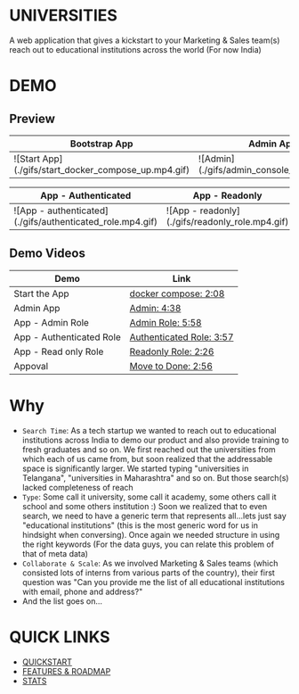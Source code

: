 # UNIVERSITIES 
A web application that gives a kickstart to your Marketing & Sales team(s) reach out to educational institutions across the world (For now India)

# DEMO

## Preview

| Bootstrap App                                             | Admin App                                      | App - Admin                                  |
| --------------------------------------------------------- | ---------------------------------------------- | -------------------------------------------- |
| !\[Start App\](./gifs/start\_docker\_compose\_up.mp4.gif) | !\[Admin\](./gifs/admin\_console\_app.mp4.gif) | !\[App - admin\](./gifs/admin\_role.mp4.gif) |   

| App - Authenticated                                          | App - Readonly                                     | App - Done                                               |
| ------------------------------------------------------------ | -------------------------------------------------- | -------------------------------------------------------- |
| !\[App - authenticated\](./gifs/authenticated\_role.mp4.gif) | !\[App - readonly\](./gifs/readonly\_role.mp4.gif) | !\[App - Done\](./gifs/approval\_move\_to\_done.mp4.gif) |


## Demo Videos

| Demo                     | Link                                                                                                        |
| ------------------------ | ----------------------------------------------------------------------------------------------------------- |
| Start the App            | [docker compose: 2:08](https://drive.google.com/file/d/1BWO0MftX-hT87CG2blkpIUh-QWWYzUSt/view?usp=sharing)      |
| Admin App                | [Admin: 4:38](https://drive.google.com/file/d/1xUy3yUXq5ylpUrS7kTkZgoU2Zj7c5Roq/view?usp=sharing)               |
| App - Admin Role         | [Admin Role: 5:58](https://drive.google.com/file/d/1JedoaLrVDMGD1LIv14ZGttlH4mi3WCay/view?usp=sharing)          |
| App - Authenticated Role | [Authenticated Role: 3:57](https://drive.google.com/file/d/1eHiHUtB41\_msvKtkTDOLfn21x4hg6aiR/view?usp=sharing) |
| App - Read only Role     | [Readonly Role: 2:26](https://drive.google.com/file/d/1Jra6jl8VUGGK5UR5gaovR-6wOjr\_wl6y/view?usp=sharing)      |
| Appoval                  | [Move to Done: 2:56](https://drive.google.com/file/d/1p19-6wHCt5Ks1zH2P3FcjUTljvQXK5Jf/view?usp=sharing)        |

# Why
- `Search Time`: As a tech startup we wanted to reach out to educational institutions across India to demo our product and also provide training to fresh graduates and so on. We first reached out the universities from which each of us came from, but soon realized that the addressable space is significantly larger. We started typing "universities in Telangana", "universities in Maharashtra" and so on. But those search(s) lacked completeness of reach
- `Type`: Some call it university, some call it academy, some others call it school and some others institution :) Soon we realized that to even search, we need to have a generic term that represents all...lets just say "educational institutions" (this is the most generic word for us in hindsight when conversing). Once again we needed structure in using the right keywords (For the data guys, you can relate this problem of that of meta data)
- `Collaborate & Scale`: As we involved Marketing & Sales teams (which consisted lots of interns from various parts of the country), their first question was "Can you provide me the list of all educational institutions with email, phone and address?"
- And the list goes on...

# QUICK LINKS

- [QUICKSTART](./quickstart.md)
- [FEATURES & ROADMAP](./features.md)
- [STATS](./stats.md)


